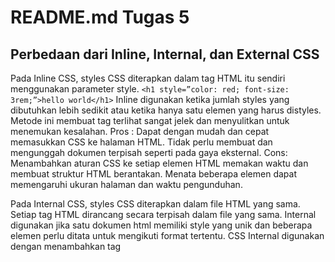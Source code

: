 # README.md Tugas 5

## Perbedaan dari Inline, Internal, dan External CSS

Pada Inline CSS, styles CSS diterapkan dalam tag HTML itu sendiri menggunakan parameter style.
`<h1 style=”color: red; font-size: 3rem;”>hello world</h1>`
Inline digunakan ketika jumlah styles yang dibutuhkan lebih sedikit atau ketika hanya satu elemen yang harus distyles. Metode ini membuat tag terlihat sangat jelek dan menyulitkan untuk menemukan kesalahan. 
Pros : Dapat dengan mudah dan cepat memasukkan CSS ke halaman HTML. Tidak perlu membuat dan mengunggah dokumen terpisah seperti pada gaya eksternal.
Cons: Menambahkan aturan CSS ke setiap elemen HTML memakan waktu dan membuat struktur HTML berantakan. Menata beberapa elemen dapat memengaruhi ukuran halaman dan waktu pengunduhan.

Pada Internal CSS, styles CSS diterapkan dalam file HTML yang sama. Setiap tag HTML dirancang secara terpisah dalam file yang sama. Internal digunakan jika satu dokumen html memiliki style yang unik dan beberapa elemen perlu ditata untuk mengikuti format tertentu. CSS Internal digunakan dengan menambahkan tag <style> di bagian <head> dokumen HTML.
Pros : Dapat menggunakan ID dan class selector pada style. Tidak perlu mengunggah banyak file.
Cons : Menambahkan kode ke dokumen HTML dapat meningkatkan ukuran halaman dan waktu pemuatan.

Pada External CSS, CSS diterapkan ke setiap elemen dalam file CSS yang berbeda. Jenis CSS ini adalah metode yang lebih efisien, terutama untuk menata situs web besar. Dengan mengedit satu file .css, dapat mengubah seluruh situs sekaligus. Ini adalah metode terbaik untuk penataan gaya karena dapat menemukan CSS untuk semua elemen dalam satu file tertentu dan mempermudah proses debug. Dengan CSS eksternal, perlu menghubungkan file CSS eksternal ke file HTML.
Pros : Karena kode CSS berada dalam dokumen terpisah, file HTML akan memiliki struktur yang lebih bersih dan ukurannya lebih kecil. Dapat menggunakan file .css yang sama untuk beberapa halaman.
Cons : Tampilan mungkin tidak dirender dengan benar hingga CSS eksternal dimuat. Mengunggah atau menautkan ke beberapa file CSS dapat meningkatkan waktu pengunduhan situs.

## Tag HTML 5
Tag <div> pada HTML digunakan untuk mengelompokkan elemen atau bermacam-macam tag agar menjadi suatu grup. Tag div ini juga sering digunakan untuk mendefinisikan ID atau Class dari CSS. Tag <body> biasanya digunakan untuk membuka dan menutup semua isian yang terdapat di dalam dokumen HTML, seperti text, grafik, link, dan lain-lain. Tag <br> adalah untuk membuat baris baru.
<button>	Specifies a push button
<b>	Specifies bold text
<head>	Specifies information about the document
<h1> to <h6>	Specifies header 1 to header 6
<input>	Specifies an input field
<label>	Specifies a label for a form control
<p>	Specifies a paragraph
<textarea>	Specifies a text area
<thead>	Specifies a table header
Tag <tr> (tabel row) untuk membuat baris. Tag <td> (table data) untuk membuat sel. Tag <th> (table head) untuk membuat judul pada header.

## Tipe CSS Selector
